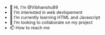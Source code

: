 - 👋 Hi, I’m @Vibhanshu89
- 👀 I’m interested in web devlopement
- 🌱 I’m currently learning HTML and Javascript
- 💞️ I’m looking to collaborate on my project
- 📫 How to reach me 

<!---
Vibhanshu89/Vibhanshu89 is a ✨ special ✨ repository because its `README.md` (this file) appears on your GitHub profile.
You can click the Preview link to take a look at your changes.
--->
